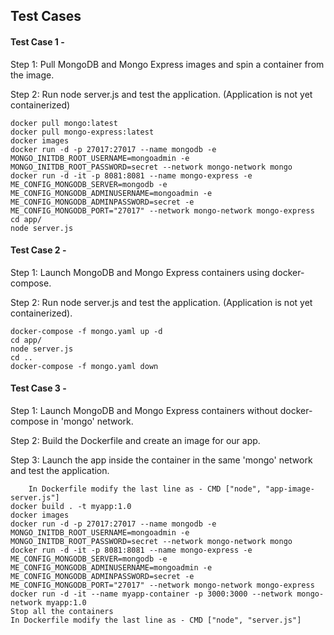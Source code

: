 ## Test Cases

#### Test Case 1 -

Step 1: Pull MongoDB and Mongo Express images and spin a container from the image.

Step 2: Run node server.js and test the application. (Application is not yet containerized)

    docker pull mongo:latest
	docker pull mongo-express:latest
	docker images
	docker run -d -p 27017:27017 --name mongodb -e MONGO_INITDB_ROOT_USERNAME=mongoadmin -e MONGO_INITDB_ROOT_PASSWORD=secret --network mongo-network mongo
	docker run -d -it -p 8081:8081 --name mongo-express -e ME_CONFIG_MONGODB_SERVER=mongodb -e ME_CONFIG_MONGODB_ADMINUSERNAME=mongoadmin -e ME_CONFIG_MONGODB_ADMINPASSWORD=secret -e ME_CONFIG_MONGODB_PORT="27017" --network mongo-network mongo-express
	cd app/
	node server.js

#### Test Case 2 -

Step 1: Launch MongoDB and Mongo Express containers using docker-compose.

Step 2: Run node server.js and test the application. (Application is not yet containerized).

    docker-compose -f mongo.yaml up -d
	cd app/
	node server.js
	cd ..
	docker-compose -f mongo.yaml down
	
#### Test Case 3 -

Step 1: Launch MongoDB and Mongo Express containers without docker-compose in 'mongo' network.

Step 2: Build the Dockerfile and create an image for our app.

Step 3: Launch the app inside the container in the same 'mongo' network and test the application.

    	In Dockerfile modify the last line as - CMD ["node", "app-image-server.js"]
	docker build . -t myapp:1.0
	docker images
	docker run -d -p 27017:27017 --name mongodb -e MONGO_INITDB_ROOT_USERNAME=mongoadmin -e MONGO_INITDB_ROOT_PASSWORD=secret --network mongo-network mongo
	docker run -d -it -p 8081:8081 --name mongo-express -e ME_CONFIG_MONGODB_SERVER=mongodb -e ME_CONFIG_MONGODB_ADMINUSERNAME=mongoadmin -e ME_CONFIG_MONGODB_ADMINPASSWORD=secret -e ME_CONFIG_MONGODB_PORT="27017" --network mongo-network mongo-express
	docker run -d -it --name myapp-container -p 3000:3000 --network mongo-network myapp:1.0
	Stop all the containers
	In Dockerfile modify the last line as - CMD ["node", "server.js"]
